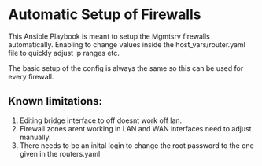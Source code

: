 # Automatic Setup of Firewalls

This Ansible Playbook is meant to setup the Mgmtsrv firewalls automatically.
Enabling to change values inside the host_vars/router.yaml file to quickly adjust ip ranges etc.

The basic setup of the config is always the same so this can be used for every firewall.

## Known limitations:

1. Editing bridge interface to off doesnt work off lan.
2. Firewall zones arent working in LAN and WAN interfaces need to adjust manually.
3. There needs to be an inital login to change the root password to the one given in the routers.yaml
